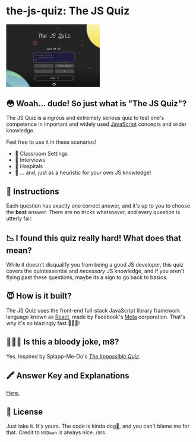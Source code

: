 # the-js-quiz: **The JS Quiz**

<a href="https://nsdawn.dev/the-js-quiz">
    <img 
        src="./src/assets/img/readme-scsh.png" 
        alt="In-game Screenshot"
        style="width: 50%"
    >
</a>

## 😳 Woah... dude! So just what is "The JS Quiz"? 
The JS Quiz is a rigrous and extremely serious quiz to test one's competence in important and widely used [JavaScript](https://en.wikipedia.org/wiki/JavaScript) concepts and wider knowledge. 

Feel free to use it in these scenarios!
- 🚸 Classroom Settings
- 🤝 Interviews
- 🏥 Hospitals
- 🤔 ... and, just as a heuristic for your own JS knowledge!

## 🚀 Instructions
Each question has exactly one correct answer, and it's up to you to choose the **best** answer. There are no tricks whatsoever, and every question is utterly fair.

## 📉 I found this quiz really hard! What does that mean? 
While it doesn't disqualify you from being a good JS developer, this quiz covers the quintessential and _necessary_ JS knowledge, and if you aren't flying past these questions, maybe its a sign to go back to basics.

## 😈 How is it built? 
The JS Quiz uses the front-end full-stack JavaScript library framework language known as [React](https://www.solidjs.com/), made by Facebook's [Meta](https://en.wikipedia.org/wiki/Vaporware) corporation. That's why it's so blazingly fast 🥵🔥🔥!

## 🙎🏽‍♀️ Is this a bloody joke, m8?
Yes. Inspired by Splapp-Me-Do's [_The Impossible Quiz_](https://en.wikipedia.org/wiki/The_Impossible_Quiz).

## 🖍️ Answer Key and Explanations
<a href="./public/answer-key.md">Here.</a>

## 📖 License
Just take it. It's yours. The code is kinda dog💩, and you can't blame me for that. Credit to `NSDawn` is always nice. /srs


